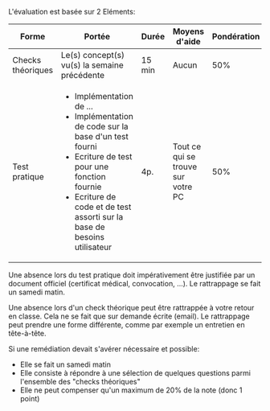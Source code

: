 L'évaluation est basée sur 2 Eléments:

| Forme | Portée | Durée | Moyens d'aide | Pondération | Semaine |
|---|---|---|---|---|---|
|Checks théoriques | Le(s) concept(s) vu(s) la semaine précédente | 15 min | Aucun | 50%|2,3,4,5,6 et 8|
|Test pratique | <ul><li>Implémentation de ...<li>Implémentation de code sur la base d'un test fourni<li>Ecriture de test pour une fonction fournie<li>Ecriture de code et de test assorti sur la base de besoins utilisateur</ul> | 4p.| Tout ce qui se trouve sur votre PC | 50%|7|

Une absence lors du test pratique doit impérativement être justifiée par un document officiel (certificat médical, convocation, ...). Le rattrappage se fait un samedi matin.

Une absence lors d'un check théorique peut être rattrappée à votre retour en classe. Cela ne se fait que sur demande écrite (email). Le rattrappage peut prendre une forme différente, comme par exemple un entretien en tête-à-tête.

Si une remédiation devait s'avérer nécessaire et possible:
- Elle se fait un samedi matin
- Elle consiste à répondre à une sélection de quelques questions parmi l'ensemble des "checks théoriques"
- Elle ne peut compenser qu'un maximum de 20% de la note (donc 1 point)